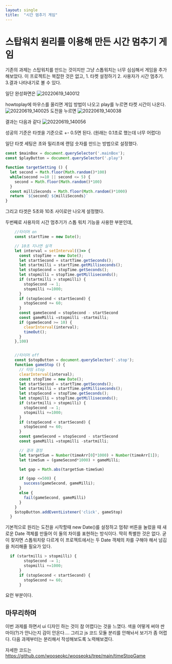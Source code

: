 ```yaml
---
layout: single
title:  "시간 멈추기 게임"
---
```


# 스탑워치 원리를 이용해 만든 시간 멈추기 게임

기존의 과제는 스탑워치를 만드는 것이지만 그냥 스톱워치는 너무 심심해서 게임을 추가해보았다.
이 프로젝트는 복잡한 것은 없고, 1. 타켓 설정하기 2. 사용자가 시간 멈추기. 3.결과 나타내기로 볼 수 있다.

일단 완성화면은
![20220619_140012](https://user-images.githubusercontent.com/99978225/174466867-3ae92c25-8927-4ea3-a319-f9b354285aad.png)

howtoplay에 마우스를 올리면 게임 방법이 나오고 play를 누르면 타켓 시간이 나온다.
![20220619_140025](https://user-images.githubusercontent.com/99978225/174467009-45f7f603-b39e-49bf-990b-f024fe0a1eec.png)
도전을 누르면 
![20220619_140038](https://user-images.githubusercontent.com/99978225/174467076-5ecc59ca-fe36-4150-a853-41a1938c9ab3.png)

결과는 다음과 같다 
![20220619_140056](https://user-images.githubusercontent.com/99978225/174467116-b71443ab-be42-4a40-a372-a2d6862e5372.png)

성공의 기준은 타겟을 기준으로 +- 0.5면 된다. (원래는 0.1초로 했는데 너무 어렵다)

일단 타겟 세팅은 초와 밀리초에 랜덤 숫자를 만드는 방법으로 설정했다.

``` js
const $mainBox = document.querySelector('.mainBox');
const $playButton = document.querySelector('.play')

function targetSetting () {
  let second = Math.floor(Math.random()*100)
  while(second >=10 || second <= 5) {
    second = Math.floor(Math.random()*100)
  }
  const milliSeconds = Math.floor(Math.random()*1000)
  return `${second} ${milliSeconds}`
}
```
그리고 타겟은 5초와 10초 사이로만 나오게 설정했다. 

두번째로 사용자의 시간 멈추기가 스톱 워치 기능을 사용한 부분인데, 

```js
    //타이머 on
    const startTime = new Date();

    // 10초 지나면 실격
    let interval = setInterval(()=> {
      const stopTime = new Date();
      let startSecond = startTime.getSeconds();
      let startmilli = startTime.getMilliseconds();
      let stopSecond = stopTime.getSeconds();
      let stopmilli = stopTime.getMilliseconds();
      if (startmilli > stopmilli) {
        stopSecond -= 1;
        stopmilli +=1000;
      }
      if (stopSecond < startSecond) {
        stopSecond += 60;
      }
      const gameSecond = stopSecond - startSecond
      const gameMilli =stopmilli -startmilli;
      if (gameSecond >= 10) {
        clearInterval(interval);
        timeOut();
      }
    },100)


    //타이머 off 
    const $stopButton = document.querySelector('.stop');
    function gameStop () {
      // 타임 stop
      clearInterval(interval);
      const stopTime = new Date();
      let startSecond = startTime.getSeconds();
      let startmilli = startTime.getMilliseconds();
      let stopSecond = stopTime.getSeconds();
      let stopmilli = stopTime.getMilliseconds();
      if (startmilli > stopmilli) {
        stopSecond -= 1;
        stopmilli +=1000;
      }
      if (stopSecond < startSecond) {
        stopSecond += 60;
      }
      const gameSecond = stopSecond - startSecond
      const gameMilli =stopmilli -startmilli;

      // 결과 결정
      let targetSum = Number(timeArr[0]*1000) + Number(timeArr[1]);
      let timeSum = (gameSecond*1000) + gameMilli;

      let gap = Math.abs(targetSum-timeSum)

      if (gap <=500) {
        success(gameSecond, gameMilli);
      }
      else {
        fail(gameSecond, gameMilli)
      }
    }
    $stopButton.addEventListener('click', gameStop)
  }
```
기본적으로 원리는 도전을 시작할때 new Date()를 설정하고 멈춰! 버튼을 눌렀을 때 새로운 Date 객체를 만들어 이 둘의 차이를 표현하는 방식이다. 딱히 특별한 것은 없다. 굳이 찾자면 스톱워치랑 다르게 이 프로젝트에서는 두 Date 객체의 차를 구해야 해서 넘김을 처리해줄 필요가 있다.  

```js
  if (startmilli > stopmilli) {
        stopSecond -= 1;
        stopmilli +=1000;
      }
      if (stopSecond < startSecond) {
        stopSecond += 60;
      }
```
요런 부분이다.

마무리하며
---------

이번 과제를 하면서 ui 디자인 하는 것이 참 어렵다는 것을 느꼈다. 색을 어떻게 써야 싼마이(?)가 안나는지 감이 안온다.... 그리고 js 코드 모듈 분리를 안해놔서 보기가 좀 어렵다. 다음 과제부터는 분리해서 작성해보도록 노력해보겠다. 

자세한 코드는 https://github.com/wooseokc/wooseoks/tree/main/timeStopGame
